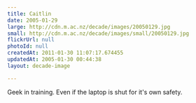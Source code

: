 ```yaml
---
title: Caitlin
date: 2005-01-29
large: http://cdn.m.ac.nz/decade/images/20050129.jpg
small: http://cdn.m.ac.nz/decade/images/small/20050129.jpg
flickrUrl: null
photoId: null
createdAt: 2011-01-30 11:07:17.674455
updatedAt: 2005-01-30 00:44:38
layout: decade-image

---
```

Geek in training. Even if the laptop is shut for it's own safety.
